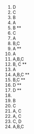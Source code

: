 1. D
2. C
3. B
4. A
5. B **
6. C
7. A
8. B,C
9. A **
10. A
11. A,B,C
12. B, C **
13. A
14. A,B,C **
15. B,C **
16. D **
17. D **
18. 
19. B
20. C
21. A, C
22. A, C
23. C, D
24. A,B,C